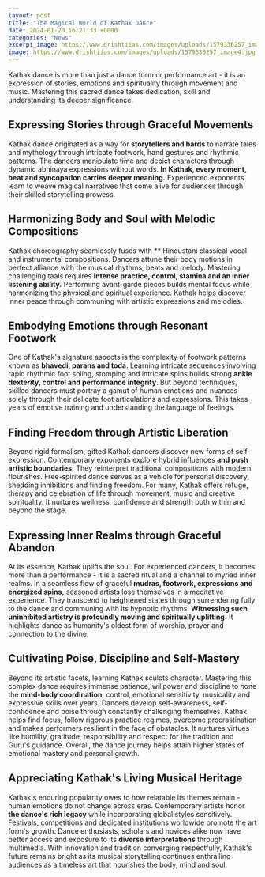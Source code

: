 ```yaml
---
layout: post
title: "The Magical World of Kathak Dance"
date: 2024-01-20 16:21:33 +0000
categories: "News"
excerpt_image: https://www.drishtiias.com/images/uploads/1579336257_image4.jpg
image: https://www.drishtiias.com/images/uploads/1579336257_image4.jpg
---
```


Kathak dance is more than just a dance form or performance art - it is an expression of stories, emotions and spirituality through movement and music. Mastering this sacred dance takes dedication, skill and understanding its deeper significance.
## Expressing Stories through Graceful Movements
Kathak dance originated as a way for **storytellers and bards** to narrate tales and mythology through intricate footwork, hand gestures and rhythmic patterns. The dancers manipulate time and depict characters through dynamic abhinaya expressions without words. **In Kathak, every moment, beat and syncopation carries deeper meaning.** Experienced exponents learn to weave magical narratives that come alive for audiences through their skilled storytelling prowess.
## Harmonizing Body and Soul with Melodic Compositions 
Kathak choreography seamlessly fuses with ** Hindustani classical vocal and instrumental compositions. Dancers attune their body motions in perfect alliance with the musical rhythms, beats and melody. Mastering challenging taals requires **intense practice, control, stamina and an inner listening ability.** Performing avant-garde pieces builds mental focus while harmonizing the physical and spiritual experience. Kathak helps discover inner peace through communing with artistic expressions and melodies.
## Embodying Emotions through Resonant Footwork
One of Kathak's signature aspects is the complexity of footwork patterns known as **bhavedi, parans and toda**. Learning intricate sequences involving rapid rhythmic foot soling, stomping and intricate spins builds strong **ankle dexterity, control and performance integrity**. But beyond techniques, skilled dancers must portray a gamut of human emotions and nuances solely through their delicate foot articulations and expressions. This takes years of emotive training and understanding the language of feelings.
## Finding Freedom through Artistic Liberation 
Beyond rigid formalism, gifted Kathak dancers discover new forms of self-expression. Contemporary exponents explore hybrid influences **and push artistic boundaries.** They reinterpret traditional compositions with modern flourishes. Free-spirited dance serves as a vehicle for personal discovery, shedding inhibitions and finding freedom. For many, Kathak offers refuge, therapy and celebration of life through movement, music and creative spirituality. It nurtures wellness, confidence and strength both within and beyond the stage.
## Expressing Inner Realms through Graceful Abandon
At its essence, Kathak uplifts the soul. For experienced dancers, it becomes more than a performance - it is a sacred ritual and a channel to myriad inner realms. In a seamless flow of graceful **mudras, footwork, expressions and energized spins,** seasoned artists lose themselves in a meditative experience. They transcend to heightened states through surrendering fully to the dance and communing with its hypnotic rhythms. **Witnessing such uninhibited artistry is profoundly moving and spiritually uplifting.** It highlights dance as humanity's oldest form of worship, prayer and connection to the divine. 
## Cultivating Poise, Discipline and Self-Mastery
Beyond its artistic facets, learning Kathak sculpts character. Mastering this complex dance requires immense patience, willpower and discipline to hone the **mind-body coordination**, control, emotional sensitivity, musicality and expressive skills over years. Dancers develop self-awareness, self-confidence and poise through constantly challenging themselves. Kathak helps find focus, follow rigorous practice regimes, overcome procrastination and makes performers resilient in the face of obstacles. It nurtures virtues like humility, gratitude, responsibility and respect for the tradition and Guru's guidance. Overall, the dance journey helps attain higher states of emotional mastery and personal growth.
## Appreciating Kathak's Living Musical Heritage
Kathak's enduring popularity owes to how relatable its themes remain - human emotions do not change across eras. Contemporary artists honor **the dance's rich legacy** while incorporating global styles sensitively. Festivals, competitions and dedicated institutions worldwide promote the art form's growth. Dance enthusiasts, scholars and novices alike now have better access and exposure to its **diverse interpretations** through multimedia. With innovation and tradition converging respectfully, Kathak's future remains bright as its musical storytelling continues enthralling audiences as a timeless art that nourishes the body, mind and soul.